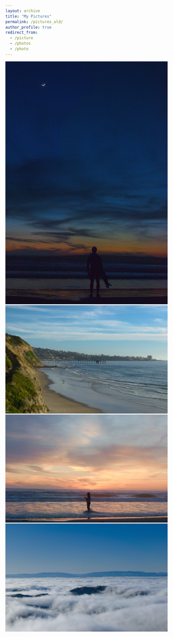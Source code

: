 ```yaml
---
layout: archive
title: "My Pictures"
permalink: /pictures_old/
author_profile: true
redirect_from:
  - /picture
  - /photos
  - /photo
---
```

<img src="/images/portfolio/black_beach_3.jpg">

<img src="/images/portfolio/black_beach_2.jpg">

<img src="/images/portfolio/black_beach_1.jpg">

<img src='/images/portfolio/mt_diablo.jpg'>
